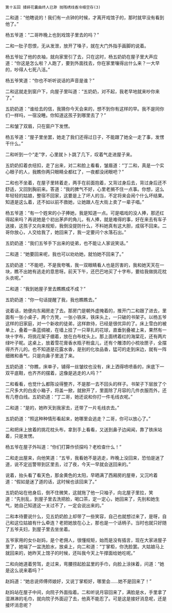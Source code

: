     第十五回 揉碎花囊曲终人已渺 抛残绣线香冷榻空存(3) 

   二和道：“他瞎说的！我们有一点钟的时候，才离开戏馆子的，那时就早没有看到他了。”

   杨五爷道：“二哥昨晚上也到戏馆子里去的吗？”

   二和一肚子怨恨，无从发泄，放开了嗓子，就在大门外指手画脚的说着。

   杨五爷扯了他的衣袖，就向家里引了去，只在这时，杨五奶奶在屋子里大声应道：“你这是怎么啦？人跑了，要到外面找去，你在家里嚷得出什么来？一大早的，吵得人七死八活。”

   杨五爷笑道：“你也不听听说话的声音是谁？”

   二和这就走到窗户下，向屋子里叫道：“五奶奶，对不起，我老早地就来吵你来了。”

   五奶奶道：“谁给去的信，我猜你今天会来的，想不到你有这样的早。我不是同你们一样吗，一宿没睡。你知道这孩子到哪里去了？”

   二和皱了双眉，只在窗户下发愣。

   杨五爷道：“屋子里坐罢，她走了我们还得过日子，不能跟了她全一走了事，发愣干什么。”

   二和听到一个“走”字，心里就卜卜跳了几下，叹着气走进屋子来。

   五奶奶扣着衣纽扣，走了出来，对二和脸上看看，皱眉道：“丁二和，真是一个实心眼子的人，我瞧你两只眼睛全都红了，一夜都没闭眼吧？”

   二和也不坐着，在屋子里转着走，两手在前面抱着，又背过身后去，背过身后还不舒适，又回到胸前来。答道：“我的脾气不好，心里老搁不住一点事。你想，这么年轻轻的姑娘，整宿不回家，这要是上了坏人的当，不定将来会闹个什么坏结果。知道是这么着，还不如以前不救她，让她跟人在大街上卖了一辈子唱。”

   杨五爷道：“有一个姓宋的小子捧她，我是知道一点。可是唱戏的没人捧，那还红得起来吗？再说她是个初出茅庐的角儿，有人捧，就是难得的事，好在来去有车子送接，这孩子又向来规矩，我倒没提防什么，不料她真有这大胆，成宿不回来。二哥你放心，人交给我了，她回来了，我一定要问个水落石出。”

   五奶奶道：“我们五爷手下出来的徒弟，也不能让人家说笑话。”

   二和道：“她要回来呢，我也可以劝劝她，就怕她不回来了。”

   五奶奶道：“不能吧，不是我夸嘴，我一双眼睛看人也是厉害的，我和她天天在一块，瞧不出她有逃走的意思呀。前天下午，还巴巴地买了十字布，要给我做挑花枕头衣呢。”

   二和道：“我到她屋子里去瞧瞧成不成？”

   五奶奶道：“你一句话提醒了我，我也瞧瞧去。”

   说着话，她便向东厢房走了去。那房门是朝外虚掩着的，推开门二和跟了进去，里面有一张小桌子，两个方凳，一张小铁床，铁床头上，一只破的书架子。以杨五爷这样的旧家庭，对一个新收的徒弟，这样款待，已经是很优异的了。床上雪白的被单上，叠着一条蓝绸被，在墙上挂了一只草扎的花球，直垂到叠被上来，果然有一块十字布，将挑花架子绷着，放在白布枕头上。那上面绣着红的海棠花，还有两片绿叶子昵。这桌上，放着雪花膏香水瓶子粉盒儿，还有个雕漆的小梳妆匣子，全摆得齐齐儿的。也不知道是花露水香，是别的化妆品香，猛可的走到床边，就有一阵细微和香气，只是向鼻子里送了来。

   五奶奶道：“你瞧，床单子，铺得一丝皱纹也没有，床上洒得喷喷香的，床底下一双平底鞋，也齐齐的摆着，这像是逃走的人吗？”

   二和看看，也觉什么都陈设得整齐，不是那一去不回头的样子。书架子下层放了个二尺多大的白皮小箱子，将盖一掀，就掀开了，里面除了月容的几件衣服而外，还有几卷白线。五奶奶道：“丁二哥，她还说和你打一件毛线衣呢。”

   二和道：“是的，她昨天到我家去，还带了一片毛线衣去。”

   五奶奶道：“照这种种情形看起来，她哪里会逃走？二哥，你可以放心了。”

   二和把床上放着的挑花枕头布，拿到手上看看，又送到鼻子边闻闻，靠了铁床站着，只是发愣。

   杨五爷在屋子外叫道：“你们打算作侦探吗？老检查什么！”

   二和走出屋来，向他笑道：“五爷，我看她不是逃走，昨晚上没回来，恐怕是迷了道，说不定巡警带到区里去，过了夜，今天一早就会送回来的。”

   说着，抬头看了看天色，那金黄色的太阳，早晒满了西厢房的屋脊，又沉吟着道：“假如是迷了道的话，这时候也该回来了。”

   五奶奶站在他身后，倒不住微笑，这就拖了他一只袖子，向北屋子里拉，笑道：“先别乱，到屋子里去洗把脸，喝口茶，定一定心，她回来了，先别和她生气，她自己知道这一关过不了，一定会说出来的。”

   二和本待要说什么，见五奶奶脸上却带了一些笑容，自己也就想过来了，是呀，自己和这位姑娘有什么牵连？老把她放在心上，那也是一个话柄子。当时也就只好随了五爷夫妇，到屋子里去坐坐着。

   五爷家用的女仆赵妈，是个老佣人，很懂规矩，始而是没有插言，现在大家进屋子里了，她端了一盆洗脸水，放桌上，向二和道：“丁掌柜，你洗脸罢。大姑娘马上就回来的，她昨天上馆子的时候，还叫我今天上午撑面给她吃呢。”

   二和向她道着劳驾，走过来，弯腰捞起脸盆里的手巾，向脸上涂抹着，问道：“她是这么说来着吗？”

   赵妈道：“她总说师傅师娘好，又说丁掌柜好，哪里会……她不是回来了！”

   赵妈站在屋子中间，向院子外面指着。二和听说月容回来了，满脸是水，手里拿了湿淋淋的毛巾，就向院子外面迎了去，他真不能忍了。可是这是接好消息呢，还是接坏消息呢？

